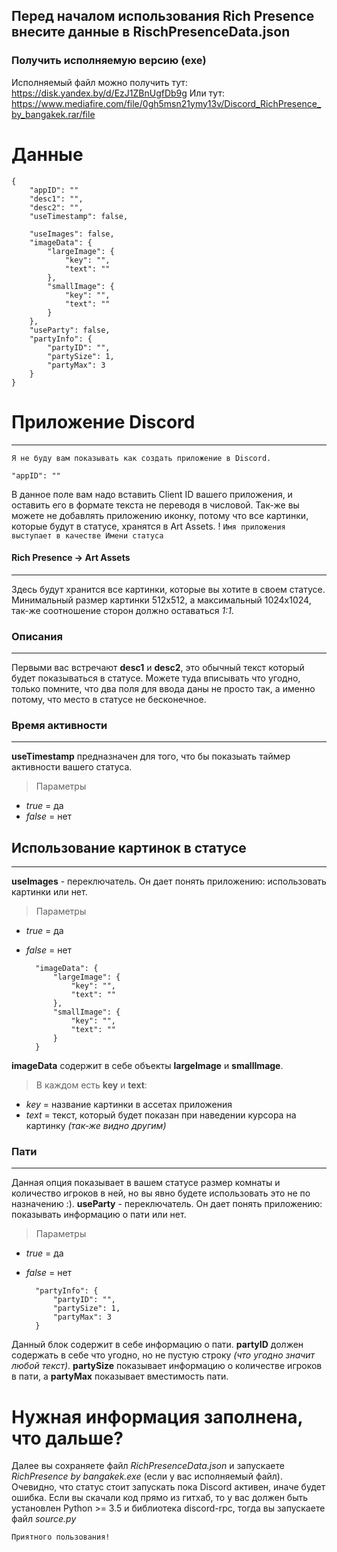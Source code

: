 Перед началом использования Rich Presence внесите данные в RischPresenceData.json
---

### Получить исполняемую версию (exe)
Исполняемый файл можно получить тут: https://disk.yandex.by/d/EzJ1ZBnUgfDb9g
Или тут: https://www.mediafire.com/file/0gh5msn21ymy13v/Discord_RichPresence_by_bangakek.rar/file

# Данные


    {
        "appID": ""
        "desc1": "",
        "desc2": "",
        "useTimestamp": false,

        "useImages": false,
        "imageData": {
            "largeImage": {
                "key": "",
                "text": ""
            },
            "smallImage": {
                "key": "",
                "text": ""
            }
        },
        "useParty": false,
        "partyInfo": {
            "partyID": "",
            "partySize": 1,
            "partyMax": 3
        }
    }
# Приложение Discord
---
`Я не буду вам показывать как создать приложение в Discord.`

    "appID": ""
В данное поле вам надо вставить Client ID вашего приложения, и оставить его в формате текста не переводя в числовой.
Так-же вы можете не добавлять приложению иконку, потому что все картинки, которые будут в статусе, хранятся в Art Assets. 
! `Имя приложения выступает в качестве Имени статуса`
#### Rich Presence -> Art Assets
---
Здесь будут хранится все картинки, которые вы хотите в своем статусе. Минимальный размер картинки 512x512, а максимальный 1024x1024,
так-же соотношение сторон должно оставаться *1:1*.

### Описания
---
Первыми вас встречают **desc1** и **desc2**, это обычный текст который будет показываться в статусе.
Можете туда вписывать что угодно, только помните, что два поля для ввода даны не просто так, а именно потому, что место в статусе не бесконечное.

### Время активности
---
**useTimestamp** предназначен для того, что бы показыать таймер активности вашего статуса.
> Параметры
+ *true* = да
+ *false* = нет

## Использование картинок в статусе
---
**useImages** - переключатель. Он дает понять приложению: использовать картинки или нет.
> Параметры
+ *true* = да
+ *false* = нет


        "imageData": {
            "largeImage": {
                "key": "",
                "text": ""
            },
            "smallImage": {
                "key": "",
                "text": ""
            }
        }

**imageData** содержит в себе объекты **largeImage** и **smallImage**.
> В каждом есть **key** и **text**:
+ *key* = название картинки в ассетах приложения
+ *text* = текст, который будет показан при наведении курсора на картинку *(так-же видно другим)*

### Пати
---
Данная опция показывает в вашем статусе размер комнаты и количество игроков в ней, но вы явно будете использовать это не по назначению :).
**useParty** - переключатель. Он дает понять приложению: показывать информацию о пати или нет.
> Параметры
+ *true* = да
+ *false* = нет
    
        "partyInfo": {
            "partyID": "",
            "partySize": 1,
            "partyMax": 3
        }
Данный блок содержит в себе информацию о пати. **partyID** должен содержать в себе что угодно, но не пустую строку *(что угодно значит любой текст)*.
**partySize** показывает информацию о количестве игроков в пати, а **partyMax** показывает вместимость пати.


# Нужная информация заполнена, что дальше?
Далее вы сохраняете файл *RichPresenceData.json* и запускаете *RichPresence by bangakek.exe* (если у вас исполняемый файл). Очевидно, что статус стоит запускать пока Discord активен, иначе будет ошибка.
Если вы скачали код прямо из гитхаб, то у вас должен быть установлен Python >= 3.5 и библиотека discord-rpc, тогда вы запускаете файл *source.py*

`Приятного пользования!`

